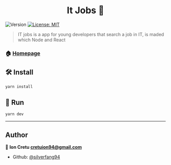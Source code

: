 <h1 align="center">It Jobs 🚴</h1>
<p>
  <img alt="Version" src="https://img.shields.io/badge/version-0.1.0-blue.svg?cacheSeconds=2592000" />
  <a href="#" target="_blank">
    <img alt="License: MIT" src="https://img.shields.io/badge/License-MIT-yellow.svg" />
  </a>
</p>

> IT jobs is a app for young developers that search a job in IT, is maded which Node and React

### 🏠 [Homepage](https://github.com/silverfang94/node-experiments/tree/it-jobs)

## 🛠️ Install

```sh
yarn install
```

## 🚗 Run

```sh
yarn dev
```

---

## Author

👨 **Ion Cretu <cretuion94@gmail.com>**

- Github: [@silverfang94](https://github.com/silverfang94)
